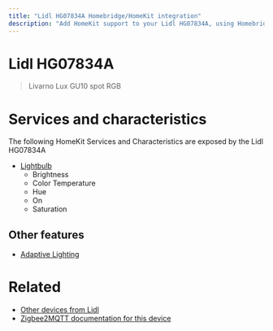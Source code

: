 ```yaml
---
title: "Lidl HG07834A Homebridge/HomeKit integration"
description: "Add HomeKit support to your Lidl HG07834A, using Homebridge, Zigbee2MQTT and homebridge-z2m."
---
```

<!---
This file has been GENERATED using src/docgen/docgen.ts
DO NOT EDIT THIS FILE MANUALLY!
-->
# Lidl HG07834A
> Livarno Lux GU10 spot RGB


# Services and characteristics
The following HomeKit Services and Characteristics are exposed by
the Lidl HG07834A

* [Lightbulb](../../light.md)
  * Brightness
  * Color Temperature
  * Hue
  * On
  * Saturation


## Other features
* [Adaptive Lighting](../../light.md)


# Related
* [Other devices from Lidl](../index.md#lidl)
* [Zigbee2MQTT documentation for this device](https://www.zigbee2mqtt.io/devices/HG07834A.html)